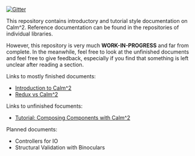 [![Gitter](https://img.shields.io/gitter/room/calmm-js/chat.js.svg?style=flat-square)](https://gitter.im/calmm-js/chat)

This repository contains introductory and tutorial style documentation on
Calm^2.  Reference documentation can be found in the repositories of individual
libraries.

However, this repository is very much **WORK-IN-PROGRESS** and far from
complete.  In the meanwhile, feel free to look at the unfinished documents and
feel free to give feedback, especially if you find that something is left
unclear after reading a section.

Links to mostly finished documents:

* [Introduction to Calm^2](introduction-to-calmm.md)
* [Redux vs Calm^2](redux-vs-calmm.md)

Links to unfinished focuments:

* [Tutorial: Composing Components with Calm^2](tutorial-composing-components-with-calmm.md)

Planned documents:
* Controllers for IO
* Structural Validation with Binoculars
